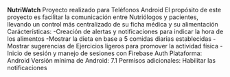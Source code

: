 <strong>NutriWatch</strong>
Proyecto realizado para Teléfonos Android
El propósito de este proyecto es facilitar la comunicación entre Nutriólogos y pacientes, llevando un control más centralizado de su ficha médica y su alimentación
Carácterísticas:
-Creación de alertas y notificaciones para indicar la hora de los alimentos
-Mostrar la dieta en base a 5 comidas diarias establecidas 
-Mostrar sugerencias de Ejercicios ligeros para promover la actividad física
-Inicio de sesión y manejo de sesiones con Firebase Auth
Plataforma: Android
Versión mínima de Android: 7.1
Permisos adicionales: Habilitar las notificaciones
